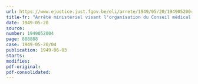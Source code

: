 ```yaml
---
url: https://www.ejustice.just.fgov.be/eli/arrete/1949/05/20/1949052004/justel
title-fr: "Arrêté ministériel visant l'organisation du Conseil médical de l'invalidité dans le cadre du Fonds national d'assurance maladie-invalidité"
date: 1949-05-20
source:
number: 1949052004
page: 888888
case: 1949-05-20/04
publication: 1949-06-03
starts:
modifies:
pdf-original:
pdf-consolidated:
---
```


